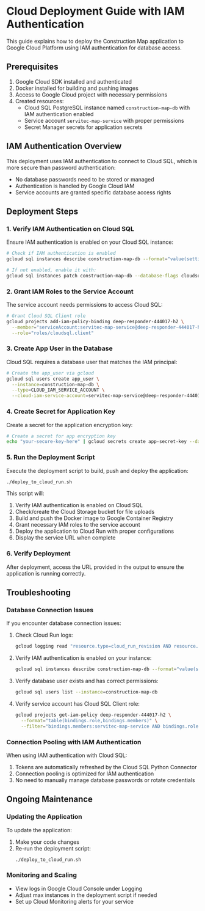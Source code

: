 # Cloud Deployment Guide with IAM Authentication

This guide explains how to deploy the Construction Map application to Google Cloud Platform using IAM authentication for database access.

## Prerequisites

1. Google Cloud SDK installed and authenticated
2. Docker installed for building and pushing images
3. Access to Google Cloud project with necessary permissions
4. Created resources:
   - Cloud SQL PostgreSQL instance named `construction-map-db` with IAM authentication enabled
   - Service account `servitec-map-service` with proper permissions
   - Secret Manager secrets for application secrets

## IAM Authentication Overview

This deployment uses IAM authentication to connect to Cloud SQL, which is more secure than password authentication:

- No database passwords need to be stored or managed
- Authentication is handled by Google Cloud IAM
- Service accounts are granted specific database access rights

## Deployment Steps

### 1. Verify IAM Authentication on Cloud SQL

Ensure IAM authentication is enabled on your Cloud SQL instance:

```bash
# Check if IAM authentication is enabled
gcloud sql instances describe construction-map-db --format="value(settings.databaseFlags[].value)" | grep -i "on"

# If not enabled, enable it with:
gcloud sql instances patch construction-map-db --database-flags cloudsql.iam_authentication=on
```

### 2. Grant IAM Roles to the Service Account

The service account needs permissions to access Cloud SQL:

```bash
# Grant Cloud SQL Client role
gcloud projects add-iam-policy-binding deep-responder-444017-h2 \
  --member="serviceAccount:servitec-map-service@deep-responder-444017-h2.iam.gserviceaccount.com" \
  --role="roles/cloudsql.client"
```

### 3. Create App User in the Database

Cloud SQL requires a database user that matches the IAM principal:

```bash
# Create the app_user via gcloud
gcloud sql users create app_user \
  --instance=construction-map-db \
  --type=CLOUD_IAM_SERVICE_ACCOUNT \
  --cloud-iam-service-account=servitec-map-service@deep-responder-444017-h2.iam.gserviceaccount.com
```

### 4. Create Secret for Application Key

Create a secret for the application encryption key:

```bash
# Create a secret for app encryption key
echo "your-secure-key-here" | gcloud secrets create app-secret-key --data-file=-
```

### 5. Run the Deployment Script

Execute the deployment script to build, push and deploy the application:

```bash
./deploy_to_cloud_run.sh
```

This script will:
1. Verify IAM authentication is enabled on Cloud SQL
2. Check/create the Cloud Storage bucket for file uploads
3. Build and push the Docker image to Google Container Registry
4. Grant necessary IAM roles to the service account
5. Deploy the application to Cloud Run with proper configurations
6. Display the service URL when complete

### 6. Verify Deployment

After deployment, access the URL provided in the output to ensure the application is running correctly.

## Troubleshooting

### Database Connection Issues

If you encounter database connection issues:

1. Check Cloud Run logs:
   ```bash
   gcloud logging read "resource.type=cloud_run_revision AND resource.labels.service_name=construction-map-backend" --limit=20
   ```

2. Verify IAM authentication is enabled on your instance:
   ```bash
   gcloud sql instances describe construction-map-db --format="value(settings.databaseFlags)"
   ```

3. Verify database user exists and has correct permissions:
   ```bash
   gcloud sql users list --instance=construction-map-db
   ```

4. Verify service account has Cloud SQL Client role:
   ```bash
   gcloud projects get-iam-policy deep-responder-444017-h2 \
     --format="table(bindings.role,bindings.members)" \
     --filter="bindings.members:servitec-map-service AND bindings.role=roles/cloudsql.client"
   ```

### Connection Pooling with IAM Authentication

When using IAM authentication with Cloud SQL:

1. Tokens are automatically refreshed by the Cloud SQL Python Connector
2. Connection pooling is optimized for IAM authentication
3. No need to manually manage database passwords or rotate credentials

## Ongoing Maintenance

### Updating the Application

To update the application:

1. Make your code changes
2. Re-run the deployment script:
   ```bash
   ./deploy_to_cloud_run.sh
   ```

### Monitoring and Scaling

- View logs in Google Cloud Console under Logging
- Adjust max instances in the deployment script if needed
- Set up Cloud Monitoring alerts for your service 